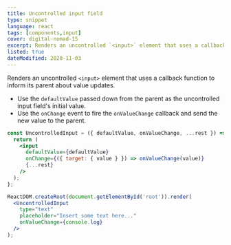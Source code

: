 ```yaml
---
title: Uncontrolled input field
type: snippet
language: react
tags: [components,input]
cover: digital-nomad-15
excerpt: Renders an uncontrolled `<input>` element that uses a callback function to inform its parent about value updates.
listed: true
dateModified: 2020-11-03
---
```


Renders an uncontrolled `<input>` element that uses a callback function to inform its parent about value updates.

- Use the `defaultValue` passed down from the parent as the uncontrolled input field's initial value.
- Use the `onChange` event to fire the `onValueChange` callback and send the new value to the parent.

```jsx
const UncontrolledInput = ({ defaultValue, onValueChange, ...rest }) => {
  return (
    <input
      defaultValue={defaultValue}
      onChange={({ target: { value } }) => onValueChange(value)}
      {...rest}
    />
  );
};

ReactDOM.createRoot(document.getElementById('root')).render(
  <UncontrolledInput
    type="text"
    placeholder="Insert some text here..."
    onValueChange={console.log}
  />
);
```
